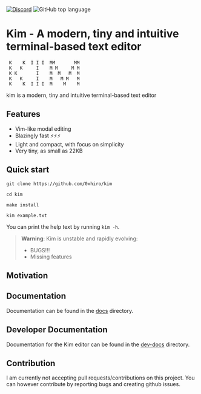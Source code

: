 
[![Discord](https://img.shields.io/discord/1018936651612967043)](https://discord.gg/yMEKS2hk)
![GitHub top language](https://img.shields.io/github/languages/top/0xhiro/chad)

# Kim - A modern, tiny and intuitive terminal-based text editor 

```
 K    K  I I I  MM       MM
 K   K     I    M M     M M
 K K       I    M  M   M  M
 K   K     I    M   M M   M
 K    K  I I I  M    M    M
```

kim is a modern, tiny and intuitive terminal-based text editor

## Features

* Vim-like modal editing
* Blazingly fast ⚡⚡⚡
* Light and compact, with focus on simplicity
* Very tiny, as small as 22KB

## Quick start

```
git clone https://github.com/0xhiro/kim
```

```
cd kim
```

```
make install
```

```
kim example.txt
```


You can print the help text by running `kim -h`.

> **Warning**: Kim is unstable and rapidly evolving:
> * BUGS!!!
> * Missing features

## Motivation

## Documentation

Documentation can be found in the [docs](https://github.com/0xhiro/kim/tree/master/docs) directory.

## Developer Documentation

Documentation for the Kim editor can be found in the [dev-docs](https://github.com/0xhiro/kim/tree/master/dev-docs) directory.

## Contribution

I am currently not accepting pull requests/contributions on this project. You can however contribute by reporting bugs and creating github issues.